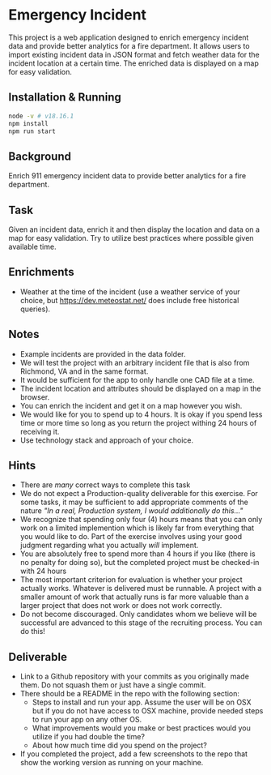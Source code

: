 # Emergency Incident

This project is a web application designed to enrich emergency incident data and provide better analytics for a fire department. It allows users to import existing incident data in JSON format and fetch weather data for the incident location at a certain time. The enriched data is displayed on a map for easy validation.

## Installation & Running

```bash
node -v # v18.16.1
npm install
npm run start
```

## Background

Enrich 911 emergency incident data to provide better analytics for a fire department.

Task
----
Given an incident data, enrich it and then display the location and data on a map for easy validation. Try to utilize best practices where possible given available time. 

Enrichments
-----------
* Weather at the time of the incident (use a weather service of your choice, but https://dev.meteostat.net/ does include free historical queries).

Notes
-----
* Example incidents are provided in the data folder.
* We will test the project with an arbitrary incident file that is also from Richmond, VA and in the same format.
* It would be sufficient for the app to only handle one CAD file at a time.
* The incident location and attributes should be displayed on a map in the browser.
* You can enrich the incident and get it on a map however you wish.
* We would like for you to spend up to 4 hours. It is okay if you spend less time or more time so long as you return the project withing 24 hours of receiving it.
* Use technology stack and approach of your choice.

## Hints
* There are _many_ correct ways to complete this task
* We do not expect a Production-quality deliverable for this exercise. For some tasks, it may be sufficient to add appropriate comments of the nature _"In a real, Production system, I would additionally do this..."_
* We recognize that spending only four (4) hours means that you can only work on a limited implemention which is likely far from everything that you would like to do. Part of the exercise involves using your good judgment regarding what you actually _will_ implement. 
* You are absolutely free to spend more than 4 hours if you like (there is no penalty for doing so), but the completed project must be checked-in with 24 hours
* The most important criterion for evaluation is whether your project actually works. Whatever is delivered must be runnable. A project with a smaller amount of work that actually runs is far more valuable than a larger project that does not work or does not work correctly.
* Do not become discouraged. Only candidates whom we believe will be successful are advanced to this stage of the recruiting process. You can do this!


Deliverable
-----------
* Link to a Github repository with your commits as you originally made them. Do not squash them or just have a single commit. 
* There should be a README in the repo with the following section:
    * Steps to install and run your app. Assume the user will be on OSX but if you do not have access to OSX machine, provide needed steps to run your app on any other OS.
    * What improvements would you make or best practices would you utilize if you had double the time?
    * About how much time did you spend on the project?
* If you completed the project, add a few screenshots to the repo that show the working version as running on your machine.

